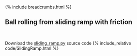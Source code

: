 {% include breadcrumbs.html %}

## Ball rolling from sliding ramp with friction
<div class="header_line"><br/></div>

Download the [sliding_ramp.py](code/sliding_ramp.py) source code
{% include_relative code/SlidingRamp.html %}
